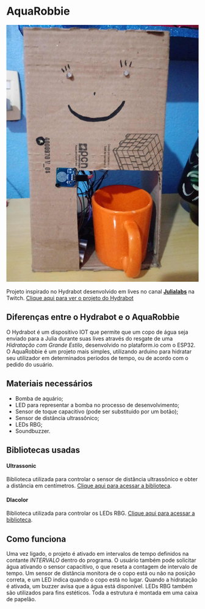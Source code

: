 # AquaRobbie

![AquaRobbie](imagens_e_videos/AquaRobbieThumb.jpeg)

Projeto inspirado no Hydrabot desenvolvido em lives no canal [**Julialabs**](https://www.twitch.tv/julialabs) na Twitch.
[Clique aqui para ver o projeto do Hydrabot](https://github.com/Juliallabs/hydrabot)

## Diferenças entre o Hydrabot e o AquaRobbie
O Hydrabot é um dispositivo IOT que permite que um copo de água seja enviado para a Julia durante suas lives através do resgate de uma *Hidratação com Grande Estilo*, desenvolvido no plataform.io com o ESP32.
O AquaRobbie é um projeto mais simples, utilizando arduino para hidratar seu utilizador em determinados períodos de tempo, ou de acordo com o pedido do usuário.

## Materiais necessários
* Bomba de aquário;
* LED para representar a bomba no processo de desenvolvimento;
* Sensor de toque capacitivo (pode ser substituido por um botão);
* Sensor de distância ultrassônico;
* LEDs RBG;
* Soundbuzzer. 

## Bibliotecas usadas
#### Ultrassonic
Biblioteca utilizada para controlar o sensor de distância ultrassônico e obter a distância em centímetros. [Clique aqui para acessar a biblioteca](https://github.com/evsystems/ultrasonic/blob/master/Ultrasonic.h).

#### Dlacolor
Biblioteca utilizada para controlar os LEDs RBG. [Clique aqui para acessar a biblioteca](https://github.com/guilhermeoliveiralopes/dlacolor).

## Como funciona
Uma vez ligado, o projeto é ativado em intervalos de tempo definidos na contante *INTERVALO* dentro do programa. O usuário também pode solicitar água ativando o sensor capacitivo, o que reseta a contagem de intervalo de tempo. Um sensor de distância monitora de o copo está ou não na posição correta, e um LED indica quando o copo está no lugar. 
Quando a hidratação é ativada, um buzzer avisa que a água está disponível. LEDs RBG também são utilizados para fins estéticos. 
Toda a estrutura é montada em uma caixa de papelão.
